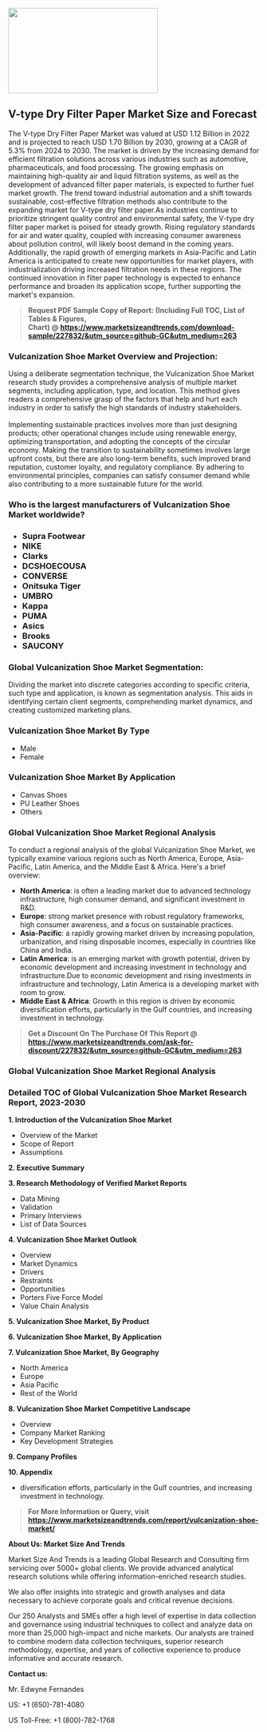 <p><img class="alignnone size-medium wp-image-20088" src="https://ffe5etoiles.com/wp-content/uploads/2024/12/MST1-300x171.png" alt="" width="300" height="171" /></p><h2>V-type Dry Filter Paper Market Size and Forecast</h2><p>The V-type Dry Filter Paper Market was valued at USD 1.12 Billion in 2022 and is projected to reach USD 1.70 Billion by 2030, growing at a CAGR of 5.3% from 2024 to 2030. The market is driven by the increasing demand for efficient filtration solutions across various industries such as automotive, pharmaceuticals, and food processing. The growing emphasis on maintaining high-quality air and liquid filtration systems, as well as the development of advanced filter paper materials, is expected to further fuel market growth. The trend toward industrial automation and a shift towards sustainable, cost-effective filtration methods also contribute to the expanding market for V-type dry filter paper.As industries continue to prioritize stringent quality control and environmental safety, the V-type dry filter paper market is poised for steady growth. Rising regulatory standards for air and water quality, coupled with increasing consumer awareness about pollution control, will likely boost demand in the coming years. Additionally, the rapid growth of emerging markets in Asia-Pacific and Latin America is anticipated to create new opportunities for market players, with industrialization driving increased filtration needs in these regions. The continued innovation in filter paper technology is expected to enhance performance and broaden its application scope, further supporting the market's expansion.</p><blockquote id="" class=""><strong>Request PDF Sample Copy of Report: (Including Full TOC, List of Tables &amp; Figures, Chart)&nbsp;@&nbsp;<strong><a href="https://www.marketsizeandtrends.com/download-sample/227832/&utm_source=github-GC&utm_medium=263" target="_blank">https://www.marketsizeandtrends.com/download-sample/227832/&utm_source=github-GC&utm_medium=263</a></strong></strong></blockquote><h3 id="" class="">Vulcanization Shoe Market&nbsp;Overview and Projection:</h3><p id="" class="">Using a deliberate segmentation technique, the Vulcanization Shoe Market research study provides a comprehensive analysis of multiple market segments, including application, type, and location. This method gives readers a comprehensive grasp of the factors that help and hurt each industry in order to satisfy the high standards of industry stakeholders. <br /> <br />Implementing sustainable practices involves more than just designing products; other operational changes include using renewable energy, optimizing transportation, and adopting the concepts of the circular economy. Making the transition to sustainability sometimes involves large upfront costs, but there are also long-term benefits, such improved brand reputation, customer loyalty, and regulatory compliance. By adhering to environmental principles, companies can satisfy consumer demand while also contributing to a more sustainable future for the world.</p><h3 id="" class="">Who is the largest manufacturers of&nbsp;Vulcanization Shoe Market worldwide?</h3><h3 class=""><p><ul><li>Supra Footwear </li><li> NIKE </li><li> Clarks </li><li> DCSHOECOUSA </li><li> CONVERSE </li><li> Onitsuka Tiger </li><li> UMBRO </li><li> Kappa </li><li> PUMA </li><li> Asics </li><li> Brooks </li><li> SAUCONY</li></ul></p></h3><h3 id="" class="">Global&nbsp;Vulcanization Shoe Market Segmentation:</h3><p id="" class="">Dividing the market into discrete categories according to specific criteria, such type and application, is known as segmentation analysis. This aids in identifying certain client segments, comprehending market dynamics, and creating customized marketing plans.</p><h3 id="" class="">Vulcanization Shoe Market&nbsp;By Type</h3><p><p><ul><li>Male</li><li> Female</p></li></ul></p></p><h3 id="" class="">Vulcanization Shoe Market&nbsp;By Application</h3><p class=""><p><ul><li>Canvas Shoes</li><li> PU Leather Shoes</li><li> Others</li></ul></p></p><h3 id="" class="">Global Vulcanization Shoe Market Regional Analysis</h3><p id="" class="">To conduct a regional analysis of the global Vulcanization Shoe Market, we typically examine various regions such as North America, Europe, Asia-Pacific, Latin America, and the Middle East &amp; Africa. Here's a brief overview:</p><ul><li><strong>North America</strong>: is often a leading market due to advanced technology infrastructure, high consumer demand, and significant investment in R&amp;D.</li><li><strong>Europe</strong>: strong market presence with robust regulatory frameworks, high consumer awareness, and a focus on sustainable practices.</li><li><strong>Asia-Pacific</strong>: a rapidly growing market driven by increasing population, urbanization, and rising disposable incomes, especially in countries like China and India.</li><li><strong>Latin America</strong>: is an emerging market with growth potential, driven by economic development and increasing investment in technology and infrastructure.Due to economic development and rising investments in infrastructure and technology, Latin America is a developing market with room to grow.</li><li><strong>Middle East &amp; Africa</strong>: Growth in this region is driven by economic diversification efforts, particularly in the Gulf countries, and increasing investment in technology.</li></ul><blockquote id="" class=""><strong>Get a Discount On The Purchase Of This Report @ <strong><a href="https://www.marketsizeandtrends.com/ask-for-discount/227832/&utm_source=github-GC&utm_medium=263" target="_blank">https://www.marketsizeandtrends.com/ask-for-discount/227832/&utm_source=github-GC&utm_medium=263</a></strong></strong></blockquote><h3 id="" class="">Global Vulcanization Shoe Market Regional Analysis</h3><h3 id="" class="">Detailed TOC of Global Vulcanization Shoe Market Research Report, 2023-2030</h3><p id="" class=""><strong>1. Introduction of the Vulcanization Shoe Market</strong></p><ul><li>Overview of the Market</li><li>Scope of Report</li><li>Assumptions</li></ul><p id="" class=""><strong>2. Executive Summary</strong></p><p id="" class=""><strong>3. Research Methodology of Verified Market Reports</strong></p><ul><li>Data Mining</li><li>Validation</li><li>Primary Interviews</li><li>List of Data Sources</li></ul><p id="" class=""><strong>4. Vulcanization Shoe Market Outlook</strong></p><ul><li>Overview</li><li>Market Dynamics</li><li>Drivers</li><li>Restraints</li><li>Opportunities</li><li>Porters Five Force Model</li><li>Value Chain Analysis</li></ul><p id="" class=""><strong>5. Vulcanization Shoe Market, By Product</strong></p><p id="" class=""><strong>6. Vulcanization Shoe Market, By Application</strong></p><p id="" class=""><strong>7. Vulcanization Shoe Market, By Geography</strong></p><ul><li>North America</li><li>Europe</li><li>Asia Pacific</li><li>Rest of the World</li></ul><p id="" class=""><strong>8. Vulcanization Shoe Market Competitive Landscape</strong></p><ul><li>Overview</li><li>Company Market Ranking</li><li>Key Development Strategies</li></ul><p id="" class=""><strong>9. Company Profiles</strong></p><p id="" class=""><strong>10. Appendix</strong></p><ul><li>diversification efforts, particularly in the Gulf countries, and increasing investment in technology.</li></ul><blockquote id="" class=""><strong>For More Information or Query, visit <strong><strong><a href="https://www.marketsizeandtrends.com/report/vulcanization-shoe-market/" target="_blank">https://www.marketsizeandtrends.com/report/vulcanization-shoe-market/</a></strong></strong></strong></blockquote><p id="" class=""><strong>About Us: Market Size And Trends</strong></p><p id="" class="">Market Size And Trends is a leading Global Research and Consulting firm servicing over 5000+ global clients. We provide advanced analytical research solutions while offering information-enriched research studies.</p><p id="" class="">We also offer insights into strategic and growth analyses and data necessary to achieve corporate goals and critical revenue decisions.</p><p id="" class="">Our 250 Analysts and SMEs offer a high level of expertise in data collection and governance using industrial techniques to collect and analyze data on more than 25,000 high-impact and niche markets. Our analysts are trained to combine modern data collection techniques, superior research methodology, expertise, and years of collective experience to produce informative and accurate research.</p><p id="" class=""><strong>Contact us:</strong></p><p id="" class="">Mr. Edwyne Fernandes</p><p id="" class="">US: +1 (650)-781-4080</p><p id="" class="">US Toll-Free: +1 (800)-782-1768</p>
